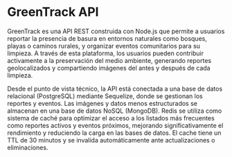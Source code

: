 # GreenTrack API

GreenTrack es una API REST construida con Node.js que permite a usuarios reportar la presencia de basura en entornos naturales como bosques, playas o caminos rurales, y organizar eventos comunitarios para su limpieza. A través de esta plataforma, los usuarios pueden contribuir activamente a la preservación del medio ambiente, generando reportes geolocalizados y compartiendo imágenes del antes y después de cada limpieza.

Desde el punto de vista técnico, la API está conectada a una base de datos relacional (PostgreSQL) mediante Sequelize, donde se gestionan los reportes y eventos. Las imágenes y datos menos estructurados se almacenan en una base de datos NoSQL (MongoDB). Redis se utiliza como sistema de caché para optimizar el acceso a los listados más frecuentes como reportes activos y eventos próximos, mejorando significativamente el rendimiento y reduciendo la carga en las bases de datos. El cache tiene un TTL de 30 minutos y se invalida automáticamente ante actualizaciones o eliminaciones.
